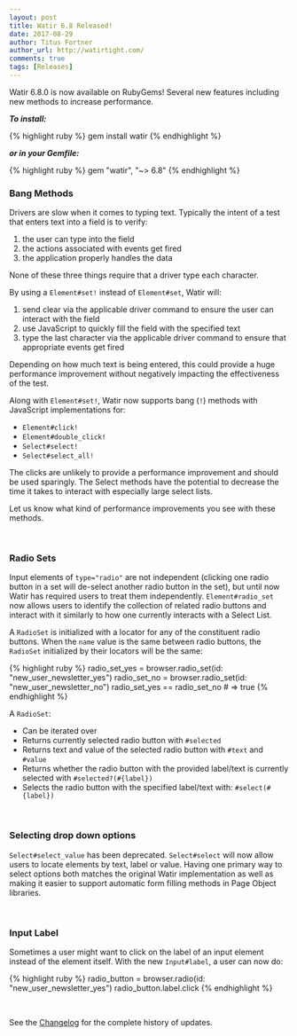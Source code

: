 ```yaml
---
layout: post
title: Watir 6.8 Released!
date: 2017-08-29
author: Titus Fortner
author_url: http://watirtight.com/
comments: true
tags: [Releases]
---
```


Watir 6.8.0 is now available on RubyGems! Several new features including new methods to increase performance.
<!--more-->

***To install:***

{% highlight ruby %}
gem install watir
{% endhighlight %}

***or in your Gemfile:*** 

{% highlight ruby %}
gem "watir", "~> 6.8"
{% endhighlight %}
<br/>


### Bang Methods

Drivers are slow when it comes to typing text. Typically the intent of a 
test that enters text into a field is to verify:
 1. the user can type into the field
 2. the actions associated with events get fired
 3. the application properly handles the data

None of these three things require that a driver type each character. 

By using a `Element#set!` instead of `Element#set`, Watir will:
 1. send clear via the applicable driver command to ensure the user
 can interact with the field
 2. use JavaScript to quickly fill the field with the specified text
 3. type the last character via the applicable driver command to ensure that
  appropriate events get fired
 
Depending on how much text is being entered, this could provide a huge
performance improvement without negatively impacting the effectiveness of the test.

Along with `Element#set!`, Watir now supports bang (`!`) methods with 
JavaScript implementations for:

* `Element#click!`
* `Element#double_click!`
* `Select#select!`
* `Select#select_all!`

 The clicks are unlikely to provide a performance improvement and should be used sparingly.
 The Select methods have the potential to decrease the time it takes to 
 interact with especially large select lists.
 
 Let us know what kind of performance improvements you see with these methods.
 
 <br/>

### Radio Sets
 
Input elements of `type="radio"` are not independent (clicking one radio button in a
set will de-select another radio button in the set), but until now Watir has required 
 users to treat them independently. `Element#radio_set` now allows users to 
 identify the collection of related radio buttons and interact with it
 similarly to how one currently interacts with a Select List.
 
 A `RadioSet` is initialized with a locator for any of the constituent radio buttons.
 When the `name` value is the same between radio buttons, the `RadioSet` initialized
 by their locators will be the same:
 
{% highlight ruby %}
radio_set_yes = browser.radio_set(id: "new_user_newsletter_yes")
radio_set_no = browser.radio_set(id: "new_user_newsletter_no")
radio_set_yes == radio_set_no # => true
{% endhighlight %}

A `RadioSet`:
 * Can be iterated over
 * Returns currently selected radio button with `#selected`
 * Returns text and value of the selected radio button with `#text` and `#value`
 * Returns whether the radio button with the provided label/text is
 currently selected with `#selected?(#{label})`
 * Selects the radio button with the specified label/text with: `#select(#{label})`

<br />

### Selecting drop down options

`Select#select_value` has been deprecated. `Select#select` will now allow users
to locate elements by text, label or value. Having one primary way to select
options both matches the original Watir implementation as well as making it
easier to support automatic form filling methods in Page Object libraries.

<br/>

### Input Label

Sometimes a user might want to click on the label of an input element instead of the
element itself. With the new `Input#label`, a user can now do:

{% highlight ruby %}
radio_button = browser.radio(id: "new_user_newsletter_yes")
radio_button.label.click
{% endhighlight %}

<br />

See the [Changelog](https://github.com/watir/watir/blob/master/CHANGES.md) 
for the complete history of updates.
